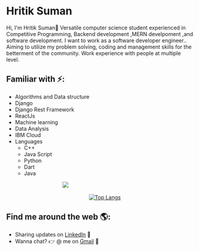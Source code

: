 # Hritik Suman 
Hi, I'm Hritik Suman👋 Versatile computer science student experienced in Competitive Programming, Backend development ,MERN develpoment ,and software development.  I want to work as a software developer engineer.. Aiming to utilize my problem solving, coding and management skills for the betterment of the community. Work experience with people at multiple level.


<!--## My Previous Projects 💻:
🌟 <b>Collaborative Clustering:</b><br>
    <ul><li>Improves clustering process by combining different cluster algorithms.</li>
      <li>Collaborate different clustering algorithms k-mean, k-medoids, DBSCAN and hierarchical.</li>
    </ul>
🌀 <b>Phishing Urls Detector:</b><br> 
    <ul><li>Detect phishing URLs using ML technology independent of the blacklist, with an accuracy of 89%.</li>
        <li>Phishing URL Detector has both web and browser extension applications.</li>
    </ul>
🍏 <b>Machine learning  Tool:</b><br>
    <ul><li>Tools for non-tech people to use machine learning technology without any intermediate knowledge.</li>
        <li>The tool can perform multiple object classification and train model based on cluster object image data.</li>
    </ul>--->

## Familiar with ⚡:
<ul><li>Algorithms and Data structure</li>
  <li>Django</li>
  <li>Django Rest Framework</li>
  <li>ReactJs</li>
  <li>Machine learning</li>
  <li>Data Analysis</li>
  <li>IBM Cloud</li>
  <li>Languages<ul>
    <li>C++</li>
    <li>Java Script</li>
    <li>Python</li>
    <li>Dart</li>
    <li>Java</li>
    </ul>
  </li>
</ul>

&nbsp;&nbsp;&nbsp;&nbsp;&nbsp;&nbsp;&nbsp;&nbsp;&nbsp;&nbsp;&nbsp;&nbsp;&nbsp;&nbsp;&nbsp;&nbsp;&nbsp;&nbsp;&nbsp;&nbsp;&nbsp;&nbsp;&nbsp;&nbsp;&nbsp;&nbsp;&nbsp;&nbsp;&nbsp;&nbsp;&nbsp;&nbsp;&nbsp;&nbsp;&nbsp;&nbsp;&nbsp;&nbsp;[![](https://github-readme-stats.vercel.app/api?username=Hritiksum&show_icons=true&count_private=true&include_all_commits=true)](https://github.com/Hritiksum/)

&nbsp;&nbsp;&nbsp;&nbsp;&nbsp;&nbsp;&nbsp;&nbsp;&nbsp;&nbsp;&nbsp;&nbsp;&nbsp;&nbsp;&nbsp;&nbsp;&nbsp;&nbsp;&nbsp;&nbsp;&nbsp;&nbsp;&nbsp;&nbsp;&nbsp;&nbsp;&nbsp;&nbsp;&nbsp;&nbsp;&nbsp;&nbsp;&nbsp;&nbsp;&nbsp;&nbsp;&nbsp;&nbsp;&nbsp;&nbsp;&nbsp;&nbsp;&nbsp;&nbsp;&nbsp;&nbsp;&nbsp;&nbsp;&nbsp;&nbsp;&nbsp;&nbsp;&nbsp;&nbsp;&nbsp;&nbsp;[![Top Langs](https://github-readme-stats.vercel.app/api/top-langs/?username=Hritiksum&layout=compact)](https://github.com/Hritiksum/)
 
## Find me around the web 🌎:
- Sharing updates on <a href="https://www.linkedin.com/in/hritik-suman-9a830a165/">LinkedIn</a> 💼
- Wanna chat? :point_right: @ me on <a href="mailto:hritiksuman@gmail.com">Gmail</a> 📧


<!--
**Hritiksum/Hritiksum** is a ✨ _special_ ✨ repository because its `README.md` (this file) appears on your GitHub profile.

Here are some ideas to get you started:

- 🔭 I’m currently working on ...
- 🌱 I’m currently learning ...
- 👯 I’m looking to collaborate on ...
- 🤔 I’m looking for help with ...
- 💬 Ask me about ...
- 📫 How to reach me: ...
- 😄 Pronouns: ...
- ⚡ Fun fact: ...
-->
<!--![visitors](https://visitor-badge.laobi.icu/badge?page_id=Hritiksum) ![Profile Views](https://komarev.com/ghpvc/?username=Hritiksum&color=blue)-->
